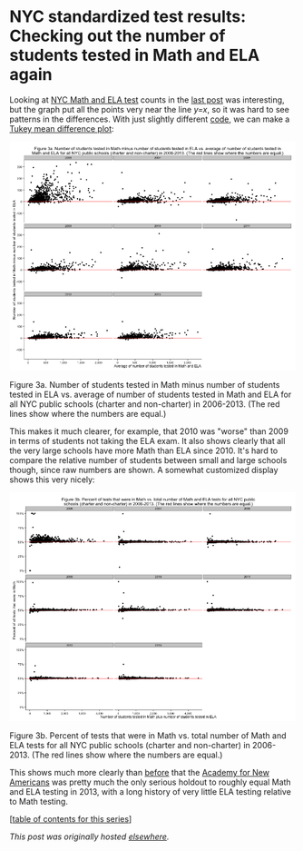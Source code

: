 # NYC standardized test results: Checking out the number of students tested in Math and ELA again

Looking at <a href="/2013/11/13/nyc-standardized-test-results-putting-the-data-together-and-looking-at-it/">NYC Math and ELA test</a> counts in the <a href="/2013/11/14/nyc-standardized-test-results-checking-out-the-number-of-students-tested-in-math-and-ela/">last post</a> was interesting, but the graph put all the points very near the line *y=x*, so it was hard to see patterns in the differences. With just slightly different <a href="https://github.com/ajschumacher/NYCtests/blob/master/code/figure3.r">code</a>, we can make a <a href="http://en.wikipedia.org/wiki/Bland%E2%80%93Altman_plot">Tukey mean difference plot</a>:

<a href="3a.png"><img class="size-large wp-image-520" alt="Figure 3a. Number of students tested in Math minus number of students tested in ELA vs. average of number of students tested in Math and ELA for all NYC public schools (charter and non-charter) in 2006-2013. (The red lines show where the numbers are equal.)" src="3a.png"></a>

Figure 3a. Number of students tested in Math minus number of students tested in ELA vs. average of number of students tested in Math and ELA for all NYC public schools (charter and non-charter) in 2006-2013. (The red lines show where the numbers are equal.)

This makes it much clearer, for example, that 2010 was "worse" than 2009 in terms of students not taking the ELA exam. It also shows clearly that all the very large schools have more Math than ELA since 2010. It's hard to compare the relative number of students between small and large schools though, since raw numbers are shown. A somewhat customized display shows this very nicely:

<a href="3b.png"><img class="size-large wp-image-522" alt="Figure 3b. Percent of tests that were in Math vs. total number of Math and ELA tests for all NYC public schools (charter and non-charter) in 2006-2013. (The red lines show where the numbers are equal.)" src="3b.png"></a>

Figure 3b. Percent of tests that were in Math vs. total number of Math and ELA tests for all NYC public schools (charter and non-charter) in 2006-2013. (The red lines show where the numbers are equal.)

This shows much more clearly than <a href="http://planspace.org/2013/11/14/nyc-standardized-test-results-checking-out-the-number-of-students-tested-in-math-and-ela/">before</a> that the <a href="http://insideschools.org/middle/browse/school/1259">Academy for New Americans</a> was pretty much the only serious holdout to roughly equal Math and ELA testing in 2013, with a long history of very little ELA testing relative to Math testing.

[<a href="http://planspace.org/2014/01/10/nyc-test-data/">table of contents for this series</a>]



*This post was originally hosted [elsewhere](https://planspacedotorg.wordpress.com/2013/11/15/nyc-standardized-test-results-checking-out-the-number-of-students-tested-in-math-and-ela-again/).*
